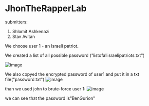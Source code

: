 # JhonTheRapperLab

submitters:
1. Shlomit Ashkenazi
2. Stav Avitan

We choose user 1 - an Israeli patriot.


We created a list of all possible password ("listofallisraelipatriots.txt")

![image](https://user-images.githubusercontent.com/42152443/235122027-37bb1d05-8fad-45ee-88c3-234e640cbf9b.png)


We also copyed the encrypted password of user1 and put it in a txt file("password.txt")
![image](https://user-images.githubusercontent.com/42152443/235122477-54b9b0ac-d1a6-4f67-bdde-2e41f8c03ec5.png)


than we used john to brute-force user 1:
![image](https://user-images.githubusercontent.com/42152443/235122699-fc295012-5a0f-4b4c-bd89-750df8c36de4.png)

we can see that the password is"BenGurion"
